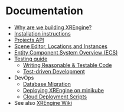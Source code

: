 # Documentation

* [Why are we building XREngine?](docs/0_start-here.md)
* [Installation instructions](docs/0_installation/readme.md)
* [Projects API](docs/2_projects_editor_scenes/01_projects-api.md)
* [Scene Editor, Locations and Instances](docs/2_projects_editor_scenes/02_editor-scenes-locations.md)
* [Entity Component System Overview (ECS)](docs/4_engine/01_ecs.md)
* [Testing guide](docs/3_testing/readme.md)
  - [Writing Reasonable & Testable Code](docs/3_testing/1_reasonable_code.md)
  - [Test-driven Development](docs/3_testing/2_test_driven_development.md)
* DevOps
  - [Database Migration](docs/1_devops_deployment/07-feathers-sequelize.md)
  - [Deploying XREngine on minikube](docs/1_devops_deployment/09-minikube.md)
  - [Cloud Deployment Scripts](docs/1_devops_deployment/10-deployment.md)
* See also [XREngine Wiki](https://github.com/XRFoundation/XREngine/wiki/)
